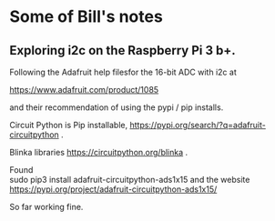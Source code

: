 # Some of Bill's notes

## Exploring i2c on the Raspberry Pi 3 b+.

Following the Adafruit help filesfor the 16-bit ADC with i2c at 

https://www.adafruit.com/product/1085

and their recommendation of using the pypi / pip installs.

Circuit Python is Pip installable, https://pypi.org/search/?q=adafruit-circuitpython .

Blinka libraries https://circuitpython.org/blinka .

Found<br>
sudo pip3 install adafruit-circuitpython-ads1x15
and the website <br>
https://pypi.org/project/adafruit-circuitpython-ads1x15/

So far working fine.

